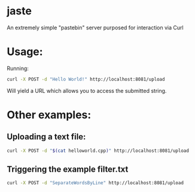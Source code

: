 # jaste
An extremely simple "pastebin" server purposed for interaction via Curl

# Usage:

Running:

```sh
curl -X POST -d "Hello World!" http://localhost:8081/upload
```

Will yield a URL which allows you to access the submitted string.

# Other examples:
## Uploading a text file:
```sh
curl -X POST -d "$(cat helloworld.cpp)" http://localhost:8081/upload
```

## Triggering the example filter.txt
```sh
curl -X POST -d "SeparateWordsByLine" http://localhost:8081/upload
```
